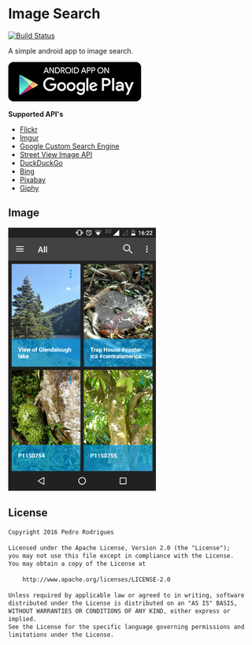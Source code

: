 [travis-image]: https://travis-ci.org/hpedrorodrigues/ImageSearch.svg?branch=master
[travis-url]: https://travis-ci.org/hpedrorodrigues/ImageSearch
[flickr-docs]: https://www.flickr.com/services/api/flickr.photos.search.html
[imgur-docs]: https://api.imgur.com/endpoints/gallery#gallery-search
[google-cse-docs]: https://developers.google.com/custom-search/docs/overview
[street-view-docs]: https://developers.google.com/maps/documentation/streetview/intro
[duck-duck-go-docs]: https://duckduckgo.com/api
[bing-image-search-docs]: https://dev.cognitive.microsoft.com/docs/services/56b43f0ccf5ff8098cef3808/operations/56b4433fcf5ff8098cef380c
[pixabay-docs]: https://pixabay.com/api/docs/
[giphy-docs]: https://github.com/Giphy/GiphyAPI
[playstore-badge]: ./art/general/en-play-badge.png
[app-url]: https://play.google.com/store/apps/details?id=com.hpedrorodrigues.imagesearch
[app-home-img]: https://raw.githubusercontent.com/hpedrorodrigues/ImageSearch/master/art/phone/1.png

# Image Search

[![Build Status][travis-image]][travis-url]

A simple android app to image search.

[![Play Store Badge][playstore-badge]][app-url]

**Supported API's**

- [Flickr][flickr-docs]
- [Imgur][imgur-docs]
- [Google Custom Search Engine][google-cse-docs]
- [Street View Image API][street-view-docs]
- [DuckDuckGo][duck-duck-go-docs]
- [Bing][bing-image-search-docs]
- [Pixabay][pixabay-docs]
- [Giphy][giphy-docs]

## Image

<img src="https://raw.githubusercontent.com/hpedrorodrigues/ImageSearch/master/art/phone/1.png" width="300"/>

## License

    Copyright 2016 Pedro Rodrigues

    Licensed under the Apache License, Version 2.0 (the "License");
    you may not use this file except in compliance with the License.
    You may obtain a copy of the License at

        http://www.apache.org/licenses/LICENSE-2.0

    Unless required by applicable law or agreed to in writing, software
    distributed under the License is distributed on an "AS IS" BASIS,
    WITHOUT WARRANTIES OR CONDITIONS OF ANY KIND, either express or implied.
    See the License for the specific language governing permissions and
    limitations under the License.